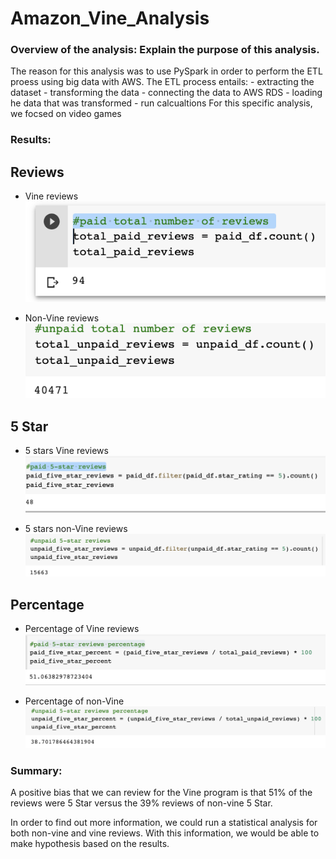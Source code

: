# Amazon_Vine_Analysis

### Overview of the analysis: Explain the purpose of this analysis.

The reason for this analysis was to use PySpark in order to perform the ETL proess using big data with AWS. The ETL process entails:
    - extracting the dataset
    - transforming the data
    - connecting the data to AWS RDS
    - loading he data that was transformed
    - run calcualtions
For this specific analysis, we focsed on video games

### Results:

## Reviews
- Vine reviews
![](https://github.com/mquimi/Amazon_Vine_Analysis/blob/main/images/paid%20total%20number%20of%20reviews.png)

- Non-Vine reviews
![](https://github.com/mquimi/Amazon_Vine_Analysis/blob/main/images/unpaid%20total%20number%20of%20reviews.png)

## 5 Star
- 5 stars Vine reviews
![](https://github.com/mquimi/Amazon_Vine_Analysis/blob/main/images/paid%205-star%20reviews.png)

- 5 stars non-Vine reviews
![](https://github.com/mquimi/Amazon_Vine_Analysis/blob/main/images/unpaid%205-star%20reviews.png)

## Percentage
- Percentage of Vine reviews
![](https://github.com/mquimi/Amazon_Vine_Analysis/blob/main/images/paid%205-star%20reviews%20percentage.png)

- Percentage of non-Vine 
![](https://github.com/mquimi/Amazon_Vine_Analysis/blob/main/images/unpaid%205-star%20reviews%20percentage.png)


### Summary: 
 A positive bias that we can review for the Vine program is that 51% of the reviews were 5 Star versus the 39% reviews of non-vine 5 Star.

 In order to find out more information, we could run a statistical analysis for both non-vine and vine reviews. With this information, we would be able to make hypothesis based on the results.
